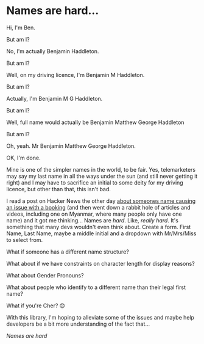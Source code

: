 # Names are hard...

Hi, I'm Ben.

But am I?

No, I'm actually Benjamin Haddleton.

But am I?

Well, on my driving licence, I'm Benjamin M Haddleton.

But am I?

Actually, I'm Benjamin M G Haddleton.

But am I?

Well, full name would actually be Benjamin Matthew George Haddleton

But am I?

Oh, yeah. Mr Benjamin Matthew George Haddleton.

OK, I'm done.

Mine is one of the simpler names in the world, to be fair. Yes, telemarketers may say my last name in all the ways under the sun (and still never getting it right) and I may have to sacrifice an initial to some deity for my driving licence, but other than that, this isn't bad.

I read a post on Hacker News the other day [about someones name causing an issue with a booking](https://news.ycombinator.com/item?id=21490850) (and then went down a rabbit hole of articles and videos, including one on Myanmar, where many people only have one name) and it got me thinking... Names are *hard*. Like, *really hard*. It's something that many devs wouldn't even think about. Create a form. First Name, Last Name, maybe a middle initial and a dropdown with Mr/Mrs/Miss to select from.

What if someone has a different name structure?

What about if we have constraints on character length for display reasons?

What about Gender Pronouns?

What about people who identify to a different name than their legal first name?

What if you're Cher? 😊

With this library, I'm hoping to alleviate some of the issues and maybe help developers be a bit more understanding of the fact that...

*Names are hard*
